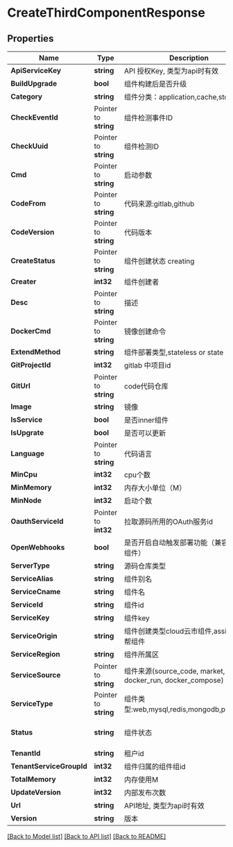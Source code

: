 # CreateThirdComponentResponse

## Properties

Name | Type | Description | Notes
------------ | ------------- | ------------- | -------------
**ApiServiceKey** | **string** | API 授权Key, 类型为api时有效 | 
**BuildUpgrade** | **bool** | 组件构建后是否升级 | [optional] 
**Category** | **string** | 组件分类：application,cache,store | 
**CheckEventId** | Pointer to **string** | 组件检测事件ID | [optional] 
**CheckUuid** | Pointer to **string** | 组件检测ID | [optional] 
**Cmd** | Pointer to **string** | 启动参数 | [optional] 
**CodeFrom** | Pointer to **string** | 代码来源:gitlab,github | [optional] 
**CodeVersion** | Pointer to **string** | 代码版本 | [optional] 
**CreateStatus** | Pointer to **string** | 组件创建状态 creating|complete | [optional] 
**Creater** | **int32** | 组件创建者 | [optional] 
**Desc** | Pointer to **string** | 描述 | [optional] 
**DockerCmd** | Pointer to **string** | 镜像创建命令 | [optional] 
**ExtendMethod** | **string** | 组件部署类型,stateless or state | [optional] 
**GitProjectId** | **int32** | gitlab 中项目id | [optional] 
**GitUrl** | Pointer to **string** | code代码仓库 | [optional] 
**Image** | **string** | 镜像 | 
**IsService** | **bool** | 是否inner组件 | [optional] 
**IsUpgrate** | **bool** | 是否可以更新 | [optional] 
**Language** | Pointer to **string** | 代码语言 | [optional] 
**MinCpu** | **int32** | cpu个数 | [optional] 
**MinMemory** | **int32** | 内存大小单位（M） | [optional] 
**MinNode** | **int32** | 启动个数 | [optional] 
**OauthServiceId** | Pointer to **int32** | 拉取源码所用的OAuth服务id | [optional] 
**OpenWebhooks** | **bool** | 是否开启自动触发部署功能（兼容老版本组件） | [optional] 
**ServerType** | **string** | 源码仓库类型 | [optional] 
**ServiceAlias** | **string** | 组件别名 | 
**ServiceCname** | **string** | 组件名 | [optional] 
**ServiceId** | **string** | 组件id | 
**ServiceKey** | **string** | 组件key | 
**ServiceOrigin** | **string** | 组件创建类型cloud云市组件,assistant云帮组件 | [optional] 
**ServiceRegion** | **string** | 组件所属区 | 
**ServiceSource** | Pointer to **string** | 组件来源(source_code, market, docker_run, docker_compose) | [optional] 
**ServiceType** | Pointer to **string** | 组件类型:web,mysql,redis,mongodb,phpadmin | [optional] 
**Status** | **string** | 组件状态 | [optional] [default to ]
**TenantId** | **string** | 租户id | 
**TenantServiceGroupId** | **int32** | 组件归属的组件组id | [optional] 
**TotalMemory** | **int32** | 内存使用M | [optional] 
**UpdateVersion** | **int32** | 内部发布次数 | [optional] 
**Url** | **string** | API地址, 类型为api时有效 | 
**Version** | **string** | 版本 | 

[[Back to Model list]](../README.md#documentation-for-models) [[Back to API list]](../README.md#documentation-for-api-endpoints) [[Back to README]](../README.md)


